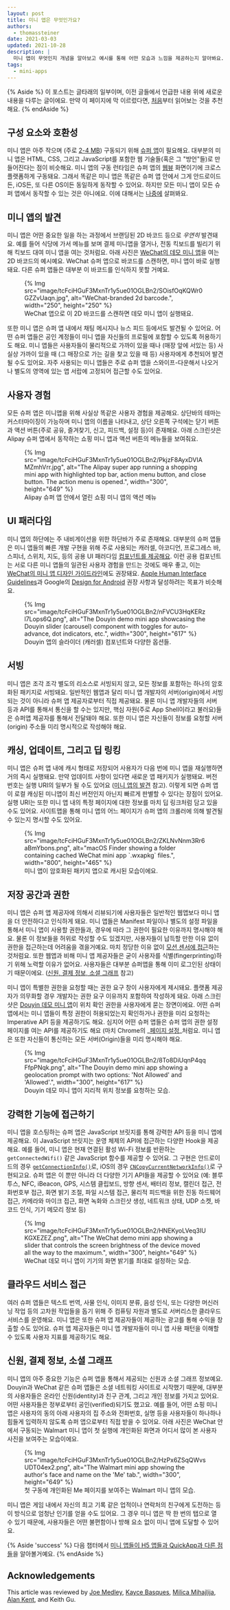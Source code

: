 ```yaml
---
layout: post
title: 미니 앱은 무엇인가요?
authors:
  - thomassteiner
date: 2021-03-03
updated: 2021-10-28
description: |
  미니 앱이 무엇인지 개념을 알아보고 예시를 통해 어떤 모습과 느낌을 제공하는지 알아봐요.
tags:
  - mini-apps
---
```


{% Aside %}
  이 포스트는 글타래의 일부이며, 이전 글들에서 언급한 내용 위에 새로운 내용을 다루는 글이에요.
  만약 이 페이지에 막 이르렀다면, [처음](/mini-app-super-apps/)부터 읽어보는 것을 추천해요.
{% endAside %}

## 구성 요소와 호환성

미니 앱은 아주 작으며 (주로 [2-4&nbsp;MB](https://www.w3.org/2021/10/MiniApp-Overview-breakout.pdf)) 구동되기 위해 [슈퍼 앱](/mini-app-super-apps/#for-mini-apps-you-need-super-apps)이 필요해요.
대부분의 미니 앱은 HTML, CSS, 그리고 JavaScript를 포함한 웹 기술들(혹은 그 "방언"들)로 만들어진다는 점이 비슷해요.
미니 앱의 구동 런타임은 슈퍼 앱의 [웹뷰](https://research.google/pubs/pub46739/) 화면이기에 크로스플랫폼하게 구동돼요.
그래서 똑같은 미니 앱은 똑같은 슈퍼 앱 안에서 그게 안드로이드든, iOS든, 또 다른 OS이든 동일하게 동작할 수 있어요.
하지만 모든 미니 앱이 모든 슈퍼 앱에서 동작할 수 있는 것은 아니에요.
이에 대해서는 [나중에](/mini-app-standardization/) 살펴봐요.

## 미니 앱의 발견

미니 앱은 어떤 중요한 일을 하는 과정에서 브랜딩된 2D 바코드 등으로 _우연히_ 발견돼요.
예를 들어 식당에 가서 메뉴를 보며 결제 미니앱을 열거나, 전동 킥보드를 빌리기 위해 킥보드 대여 미니 앱을 여는 것처럼요.
아래 사진은 [WeChat의 데모 미니 앱](https://github.com/wechat-miniprogram/miniprogram-demo)을 여는 2D 바코드의 예시예요.
WeChat 슈퍼 앱으로 바코드를 스캔하면, 미니 앱이 바로 실행돼요.
다른 슈퍼 앱들은 대부분 이 바코드를 인식하지 못할 거예요.

<figure>
  {% Img src="image/tcFciHGuF3MxnTr1y5ue01OGLBn2/SOisfOqKQWr0GZZvUaqn.jpg", alt="WeChat-branded 2d barcode.", width="250", height="250" %}
  <figcaption>
    WeChat 앱으로 이 2D 바코드를 스캔하면 데모 미니 앱이 실행돼요.
  </figcaption>
</figure>

또한 미니 앱은 슈퍼 앱 내에서 채팅 메시지나 뉴스 피드 등에서도 발견될 수 있어요.
어떤 슈퍼 앱들은 공인 계정들이 미니 앱을 자신들의 프로필에 포함할 수 있도록 허용하기도 해요.
미니 앱들은 사용자들이 물리적으로 가까이 있을 때나 (매장 앞에 서있는 등) 사실상 가까이 있을 때 (그 매장으로 가는 길을 찾고 있을 때 등) 사용자에게 추천되어 발견될 수도 있어요.
자주 사용되는 미니 앱들은 주로 슈퍼 앱을 스와이프-다운해서 나오거나 별도의 영역에 있는 앱 서랍에 고정되어 접근할 수도 있어요.

## 사용자 경험

모든 슈퍼 앱은 미니앱을 위해 사실상 똑같은 사용자 경험을 제공해요.
상단바의 테마는 커스터마이징이 가능하며 미니 앱의 이름을 나타내고, 상단 오른쪽 구석에는 닫기 버튼과 액션 버튼(주로 공유, 즐겨찾기, 신고, 피드백, 설정 등)이 존재해요.
아래 스크린샷은 Alipay 슈퍼 앱에서 동작하는 쇼핑 미니 앱과 액션 버튼의 메뉴들을 보여줘요.


<figure>
  {% Img src="image/tcFciHGuF3MxnTr1y5ue01OGLBn2/PkjzF8AyxDVIAMZmhVrr.jpg", alt="The Alipay super app running a shopping mini app with highlighted top bar, action menu button, and close button. The action menu is opened.", width="300", height="649" %}
  <figcaption>
    Alipay 슈퍼 앱 안에서 열린 쇼핑 미니 앱의 액션 메뉴
  </figcaption>
</figure>

## UI 패러다임

미니 앱의 하단에는 주 내비게이션을 위한 하단바가 주로 존재해요.
대부분의 슈퍼 앱들은 미니 앱들의 빠른 개발 구현을 위해 주로 사용되는 캐러셀, 아코디언, 프로그레스 바, 스피너, 스위치, 지도, 등의 공용 UI 패러다임 [컴포넌트를 제공해요](/mini-app-components/).
이런 공용 컴포넌트는 서로 다른 미니 앱들의 일관된 사용자 경험을 만드는 것에도 매우 좋고, 이는 [WeChat의 미니 앱 디자인 가이드라인](https://developers.weixin.qq.com/miniprogram/en/design/)에도 권장돼요.
[Apple Human Interface Guidelines](https://developer.apple.com/design/human-interface-guidelines/ios/overview/themes/)과 Google의 [Design for Android](https://developer.android.com/design) 권장 사항과 달성하려는 목표가 비슷해요.

<figure>
  {% Img src="image/tcFciHGuF3MxnTr1y5ue01OGLBn2/nFVCU3HqKERzl7Lops6Q.png", alt="The Douyin demo mini app showcasing the Douyin slider (carousel) component with toggles for auto-advance, dot indicators, etc.", width="300", height="617" %}
  <figcaption>
    Douyin 앱의 슬라이더 (캐러셀) 컴포넌트와 다양한 옵션들.
  </figcaption>
</figure>

## 서빙

미니 앱은 조각 조각 별도의 리소스로 서빙되지 않고, 모든 정보를 포함하는 하나의 암호화된 패키지로 서빙돼요.
일반적인 웹앱과 달리 미니 앱 개발자의 서버(origin)에서 서빙되는 것이 아니라 슈퍼 앱 제공자로부터 직접 제공돼요.
물론 미니 앱 개발자들의 서버 등과 API를 통해서 통신을 할 수는 있지만, 핵심 자원(주로 App Shell이라고 불러요)들은 슈퍼앱 제공자를 통해서 전달돼야 해요.
또한 미니 앱은 자신들이 정보를 요청할 서버(origin) 주소들 미리 명시적으로 작성해야 해요.

## 캐싱, 업데이트, 그리고 딥 링킹

미니 앱은 슈퍼 앱 내에 캐시 형태로 저장되어 사용자가 다음 번에 미니 앱을 재실행하면 거의 즉시 실행돼요.
만약 업데이트 사항이 있다면 새로운 앱 패키지가 실행돼요.
버전 번호는 실행 URI의 일부가 될 수도 있어요 ([미니 앱의 발견](/mini-app-about/#-2) 참고).
이렇게 되면 슈퍼 앱이 로컬 캐싱된 미니앱이 최신 버전인지 아닌지 빠르게 판별할 수 있다는 장점이 있어요.
실행 URI는 또한 미니 앱 내의 특정 페이지에 대한 정보를 마치 딥 링크처럼 담고 있을 수도 있어요.
사이트맵을 통해 미니 앱의 어느 페이지가 슈퍼 앱의 크롤러에 의해 발견될 수 있는지 명시할 수도 있어요.


<figure>
  {% Img src="image/tcFciHGuF3MxnTr1y5ue01OGLBn2/ZKLNvNnm3Rr6aBmYbons.png", alt="macOS Finder showing a folder containing cached WeChat mini app `.wxapkg` files.", width="800", height="465" %}
  <figcaption>
    미니 앱이 암호화된 패키지 앱으로 캐시된 모습이에요.
  </figcaption>
</figure>

## 저장 공간과 권한

미니 앱은 슈퍼 앱 제공자에 의해서 리뷰되기에 사용자들은 일반적인 웹앱보다 미니 앱을 더 안전하다고 인식하게 돼요.
미니 앱들은 Manifest 파일이나 별도의 설정 파일을 통해서 미니 앱이 사용할 권한들과, 경우에 따라 그 권한이 필요한 이유까지 명시해야 해요.
물론 이 정보들을 허위로 작성할 수도 있겠지만, 사용자들이 납득할 만한 이유 없이 권한을 접근하는데 어려움을 겪을거예요.
마치 정당한 이유 없이 [모션 센서에 접근](https://twitter.com/search?q=why%20website%20access%20%22motion%20sensors%22%20&src=typed_query&f=live)하는 것처럼요.
또한 웹앱과 비해 미니 앱 제공자들은 굳이 사용자를 식별(fingerprinting)하기 위해 노력할 이유가 없어요.
사용자들은 대부분 슈퍼앱을 통해 이미 로그인된 상태이기 때문이에요. ([신원, 결제 정보, 소셜 그래프](/mini-app-about/#-9) 참고)

미니 앱이 특별한 권한을 요청할 때는 권한 요구 창이 사용자에게 제시돼요.
플랫폼 제공자가 의무화할 경우 개발자는 권한 요구 이유까지 포함하여 작성하게 돼요.
아래 스크린샷은 [Douyin 데모 미니 앱](https://microapp.bytedance.com/docs/zh-CN/mini-app/introduction/plug-in/example/)이 위치 확인 권한을 사용자에게 묻는 장면이에요.
어떤 슈퍼 앱에서는 미니 앱들이 특정 권한이 허용되었는지 확인하거나 권한을 미리 요청하는 Imperative API 등을 제공하기도 해요.
심지어 어떤 슈퍼 앱들은 슈퍼 앱의 권한 설정 페이지를 여는 API를 제공하기도 해요 (마치 Chrome의 _[페이지 설정](about://settings/content/siteDetails?site=https%3A%2F%2Fexample.com%2F)_처럼요.
미니 앱은 또한 자신들이 통신하는 모든 서버(Origin)들을 미리 명시해야 해요.

<figure>
  {% Img src="image/tcFciHGuF3MxnTr1y5ue01OGLBn2/8To8DiUqnP4qqFfpPNqk.png", alt="The Douyin demo mini app showing a geolocation prompt with two options: 'Not Allowed' and 'Allowed'.", width="300", height="617" %}
  <figcaption>
    Douyin 데모 미니 앱이 지리적 위치 정보를 요청하는 모습.
  </figcaption>
</figure>

## 강력한 기능에 접근하기

미니 앱을 호스팅하는 슈퍼 앱은 JavaScript 브릿지를 통해 강력한 API 등을 미니 앱에 제공해요.
이 JavaScript 브릿지는 운영 체제의 API에 접근하는 다양한 Hook을 제공해요.
예를 들어, 미니 앱은 현재 연결된 활성 Wi-Fi 정보를 반환하는 `getConnectedWifi()` 같은 JavaScript 함수를 제공할 수 있어요.
그 구현은 안드로이드의 경우 [`getConnectionInfo()`](<https://developer.android.com/reference/android/net/wifi/WifiManager#getConnectionInfo()>)로,
iOS의 경우 [`CNCopyCurrentNetworkInfo()`](https://developer.apple.com/documentation/systemconfiguration/1614126-cncopycurrentnetworkinfo)로 구현되고요.
슈퍼 앱은 이 뿐만 아니라 더 다양한 기기 API들을 제공할 수 있어요 (예: 블루투스, NFC, iBeacon, GPS, 시스템 클립보드, 방향 센서, 배터리 정보, 캘린더 접근, 전화번호부 접근, 화면 밝기 조절, 파일 시스템 접근, 물리적 피드백을 위한 진동 하드웨어 접근, 카메라와 마이크 접근, 화면 녹화와 스크린샷 생성, 네트워크 상태, UDP 소켓, 바코드 인식, 기기 메모리 정보 등)


<figure>
  {% Img src="image/tcFciHGuF3MxnTr1y5ue01OGLBn2/HNEKyoLVeq3IUKGXEZEZ.png", alt="The WeChat demo mini app showing a slider that controls the screen brightness of the device moved all the way to the maximum.", width="300", height="649" %}
  <figcaption>
    WeChat 데모 미니 앱이 기기의 화면 밝기를 최대로 설정하는 모습.
  </figcaption>
</figure>

## 클라우드 서비스 접근

여러 슈퍼 앱들은 텍스트 번역, 사물 인식, 이미지 분류, 음성 인식, 또는 다양한 머신러닝 작업 등의 고차원 작업들을 돕기 위해 주 컴퓨팅 자원과 별도로 서버리스한 클라우드 서비스를 운영해요.
미니 앱은 또한 슈퍼 앱 제공자들이 제공하는 광고를 통해 수익을 창출할 수도 있어요.
슈퍼 앱 제공자들은 미니 앱 개발자들이 미니 앱 사용 패턴을 이해할 수 있도록 사용자 지표를 제공하기도 해요.

## 신원, 결제 정보, 소셜 그래프

미니 앱의 아주 중요한 기능은 슈퍼 앱을 통해서 제공되는 신원과 소셜 그래프 정보예요.
Douyin과 WeChat 같은 슈퍼 앱들은 소셜 네트워킹 사이트로 시작했기 때문에, 대부분의 사용자들은 온라인 신원(identity)과 친구 관계, 그리고 개인 정보를 가지고 있어요.
어떤 사용자들은 정부로부터 공인(verified)되기도 했고요.
예를 들어, 어떤 쇼핑 미니 앱은 사용자의 동의 아래 사용자의 집 주소와 전화번호, 실명 등을 사용자들이 하나하나 힘들게 입력하지 않도록 슈퍼 앱으로부터 직접 받을 수 있어요.
아래 사진은 WeChat 안에서 구동되는 Walmart 미니 앱이 첫 실행에 개인화된 화면과 어디서 많이 본 사용자 사진을 보여주는 모습이에요.

<figure>
  {% Img src="image/tcFciHGuF3MxnTr1y5ue01OGLBn2/HzPx6ZSqQWvsUDT04ex2.png", alt="The Walmart mini app showing the author's face and name on the 'Me' tab.", width="300", height="649" %}
  <figcaption>
    첫 구동에 개인화된 Me 페이지를 보여주는 Walmart 미니 앱의 모습.
  </figcaption>
</figure>

미니 앱은 게임 내에서 자신의 최고 기록 같은 업적이나 연락처의 친구에게 도전하는 등이 방식으로 엄청난 인기를 얻을 수도 있어요.
그 경우 미니 앱은 딱 한 번의 탭으로 열 수 있기 때문에, 사용자들은 어떤 불편함이나 방해 요소 없이 미니 앱에 도달할 수 있어요.

{% Aside 'success' %}
  다음 챕터에서 [미니 앱들이 H5 앱들과 QuickApp과 다른 점들](/mini-app-what-are-h5-and-quickapp)을 알아볼거예요.
{% endAside %}

## Acknowledgements

This article was reviewed by
[Joe Medley](https://github.com/jpmedley),
[Kayce Basques](https://github.com/kaycebasques),
[Milica Mihajlija](https://github.com/mihajlija),
[Alan Kent](https://github.com/alankent),
and Keith Gu.
